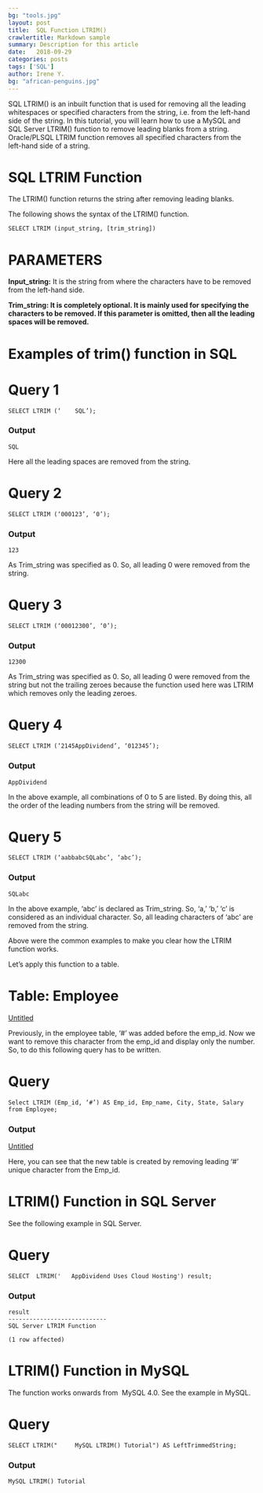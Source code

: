 ```yaml
---
bg: "tools.jpg"
layout: post
title:  SQL Function LTRIM()
crawlertitle: Markdown sample
summary: Description for this article
date:   2018-09-29
categories: posts
tags: ['SQL']
author: Irene Y.
bg: "african-penguins.jpg"
---
```


SQL LTRIM() is an inbuilt function that is used for removing all the leading whitespaces or specified characters from the string, i.e. from the left-hand side of the string. In this tutorial, you will learn how to use a MySQL and SQL Server LTRIM() function to remove leading blanks from a string. Oracle/PLSQL LTRIM function removes all specified characters from the left-hand side of a string.

# **SQL LTRIM Function**

The LTRIM() function returns the string after removing leading blanks.

The following shows the syntax of the LTRIM() function.

```
SELECT LTRIM (input_string, [trim_string])

```

# **PARAMETERS**

**Input_string:** It is the string from where the characters have to be removed from the left-hand side.

**Trim_string: It is completely optional. It is mainly used for specifying the characters to be removed. If this parameter is omitted, then all the leading spaces will be removed.**

# **Examples of trim() function in SQL**

# **Query 1**

```
SELECT LTRIM (‘    SQL’);

```

### **Output**

```
SQL
```

Here all the leading spaces are removed from the string.

# **Query 2**

```
SELECT LTRIM (‘000123’, ‘0’);

```

### **Output**

```
123

```

As Trim_string was specified as 0. So, all leading 0 were removed from the string.

# **Query 3**

```
SELECT LTRIM (‘00012300’, ‘0’);

```

### **Output**

```
12300

```

As Trim_string was specified as 0. So, all leading 0 were removed from the string but not the trailing zeroes because the function used here was LTRIM which removes only the leading zeroes.

# **Query 4**

```
SELECT LTRIM (‘2145AppDividend’, ‘012345’);

```

### **Output**

```
AppDividend

```

In the above example, all combinations of 0 to 5 are listed. By doing this, all the order of the leading numbers from the string will be removed.

# **Query 5**

```
SELECT LTRIM (‘aabbabcSQLabc’, ‘abc’);

```

### **Output**

```
SQLabc
```

In the above example, ‘abc’ is declared as Trim_string. So, ‘a,’ ‘b,’ ‘c’ is considered as an individual character. So, all leading characters of ‘abc’ are removed from the string.

Above were the common examples to make you clear how the LTRIM function works.

Let’s apply this function to a table.

# **Table: Employee**

[Untitled](https://www.notion.so/b74cff5627df413a9dba680a038ac654)

Previously, in the employee table, ‘#’ was added before the emp_id. Now we want to remove this character from the emp_id and display only the number. So, to do this following query has to be written.

# **Query**

```
Select LTRIM (Emp_id, ‘#’) AS Emp_id, Emp_name, City, State, Salary 
from Employee;
```

### **Output**

[Untitled](https://www.notion.so/152777788b6947599eb32726ae9e7ffd)

Here, you can see that the new table is created by removing leading ‘#’ unique character from the Emp_id.

# **LTRIM() Function in SQL Server**

See the following example in SQL Server.

# **Query**

```
SELECT  LTRIM('   AppDividend Uses Cloud Hosting') result;
```

### **Output**

```
result
----------------------------
SQL Server LTRIM Function
 
(1 row affected)
```

# **LTRIM() Function in MySQL**

The function works onwards from  MySQL 4.0. See the example in MySQL.

# **Query**

```
SELECT LTRIM("     MySQL LTRIM() Tutorial") AS LeftTrimmedString;
```

### **Output**

```
MySQL LTRIM() Tutorial
```